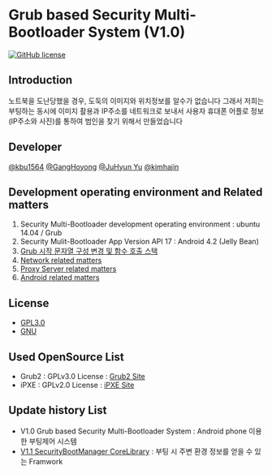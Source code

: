 # Grub based Security Multi-Bootloader System (V1.0)


[![GitHub license](https://img.shields.io/badge/license-GPLv3-blue.svg)](https://raw.githubusercontent.com/IWillFindYou/SecurityBootManager/develop/LICENSE)

## Introduction
노트북을 도난당했을 경우, 도둑의 이미지와 위치정보를 알수가 없습니다 그래서 저희는 부팅하는 동시에 이미지 촬용과 IP주소를 네트워크로 보내서 사용자 휴대폰 어플로 정보(IP주소와 사진)를 통하여 범인을 찾기 위해서 만들었습니다 

## Developer
[@kbu1564](https://github.com/kbu1564)
[@GangHoyong](https://github.com/GangHoyong)
[@JuHyun Yu](https://github.com/formfoxk)
[@kimhajin](https://github.com/kimhajin)

## Development operating environment and Related matters
1. Security Multi-Bootloader development operating environment : ubuntu 14.04 / Grub
2. Security Mulit-Bootloader App Version API 17 : Android 4.2 (Jelly Bean)
3. [Grub 시작 문자열 구성 변경 및 함수 호출 스택](https://github.com/kbu1564/SecurityBootloader/issues/3)
4. [Network related matters](https://github.com/kbu1564/SecurityBootloader/issues/7)
4. [Proxy Server related matters](https://github.com/kbu1564/SecurityBootloader/issues/19)
5. [Android related matters](https://github.com/kbu1564/SecurityBootloader/issues/17)

## License
   - [GPL3.0](https://github.com/kbu1564/SecurityBootloader/blob/develop/LICENSE)
   - [GNU](https://www.gnu.org/licenses/licenses.html)

## Used OpenSource List
   - Grub2 : GPLv3.0 License : [Grub2 Site](https://www.gnu.org/software/grub/)
   - iPXE : GPLv2.0 License : [iPXE Site](http://ipxe.org/)
   
## Update history List
   - V1.0 Grub based Security Multi-Bootloader System : Android phone 이용한 부팅제어 시스템
   - [V1.1 SecurityBootManager CoreLibrary](https://github.com/GangHoyong/SecurityBootManager) : 부팅 시 주변 환경 정보를 얻을 수 있는 Framwork 
    
